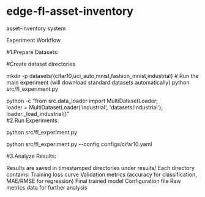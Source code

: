 # edge-fl-asset-inventory
asset-inventory system

Experiment Workflow

#1.Prepare Datasets:

#Create dataset directories

mkdir -p datasets/{cifar10,uci_auto,mnist,fashion_mnist,industrial} # Run the main experiment (will download standard datasets automatically)
python src/fl_experiment.py

python -c "from src.data_loader import MultiDatasetLoader; \
           loader = MultiDatasetLoader('industrial', 'datasets/industrial'); \
           loader._load_industrial()"          
#2.Run Experiments:

python src/fl_experiment.py 

python src/fl_experiment.py --config configs/cifar10.yaml

#3.Analyze Results:

Results are saved in timestamped directories under results/
Each directory contains:
  Training loss curve
  Validation metrics (accuracy for classification, MAE/RMSE for regression)
  Final trained model
  Configuration file
  Raw metrics data for further analysis
